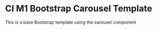 # CI M1 Bootstrap Carousel Template

This is a base Bootstrap template using the carousel component

